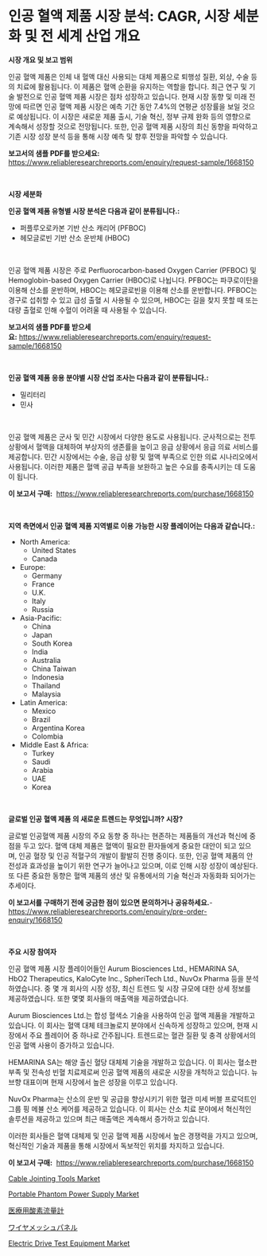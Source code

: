 <p><h1>인공 혈액 제품 시장 분석: CAGR, 시장 세분화 및 전 세계 산업 개요</h1></p><p><strong>시장 개요 및 보고 범위</strong></p>
<p><p>인공 혈액 제품은 인체 내 혈액 대신 사용되는 대체 제품으로 퇴행성 질환, 외상, 수술 등의 치료에 활용됩니다. 이 제품은 혈액 순환을 유지하는 역할을 합니다. 최근 연구 및 기술 발전으로 인공 혈액 제품 시장은 점차 성장하고 있습니다. 현재 시장 동향 및 미래 전망에 따르면 인공 혈액 제품 시장은 예측 기간 동안 7.4%의 연평균 성장률을 보일 것으로 예상됩니다. 이 시장은 새로운 제품 출시, 기술 혁신, 정부 규제 완화 등의 영향으로 계속해서 성장할 것으로 전망됩니다. 또한, 인공 혈액 제품 시장의 최신 동향을 파악하고 기존 시장 성장 분석 등을 통해 시장 예측 및 향후 전망을 파악할 수 있습니다.</p></p>
<p><strong>보고서의 샘플 PDF를 받으세요:</strong> <a href="https://www.reliableresearchreports.com/enquiry/request-sample/1668150">https://www.reliableresearchreports.com/enquiry/request-sample/1668150</a></p>
<p>&nbsp;</p>
<p><strong>시장 세분화</strong></p>
<p><strong>인공 혈액 제품 유형별 시장 분석은 다음과 같이 분류됩니다.:</strong></p>
<p><ul><li>퍼플루오로카본 기반 산소 캐리어 (PFBOC)</li><li>헤모글로빈 기반 산소 운반체 (HBOC)</li></ul></p>
<p>&nbsp;</p>
<p><p>인공 혈액 제품 시장은 주로 Perfluorocarbon-based Oxygen Carrier (PFBOC) 및 Hemoglobin-based Oxygen Carrier (HBOC)로 나뉩니다. PFBOC는 파쿠로이탄을 이용해 산소를 운반하며, HBOC는 헤모글로빈을 이용해 산소를 운반합니다. PFBOC는 경구로 섭취할 수 있고 급성 출혈 시 사용될 수 있으며, HBOC는 길을 찾지 못할 때 또는 대량 출혈로 인해 수혈이 어려울 때 사용될 수 있습니다.</p></p>
<p><strong>보고서의 샘플 PDF를 받으세요:</strong>&nbsp;<a href="https://www.reliableresearchreports.com/enquiry/request-sample/1668150">https://www.reliableresearchreports.com/enquiry/request-sample/1668150</a></p>
<p>&nbsp;</p>
<p><strong> 인공 혈액 제품 응용 분야별 시장 산업 조사는 다음과 같이 분류됩니다.:</strong></p>
<p><ul><li>밀리터리</li><li>민사</li></ul></p>
<p>&nbsp;</p>
<p><p>인공 혈액 제품은 군사 및 민간 시장에서 다양한 용도로 사용됩니다. 군사적으로는 전투 상황에서 혈액을 대체하여 부상자의 생존률을 높이고 응급 상황에서 응급 의료 서비스를 제공합니다. 민간 시장에서는 수술, 응급 상황 및 혈액 부족으로 인한 의료 시나리오에서 사용됩니다. 이러한 제품은 혈액 공급 부족을 보완하고 높은 수요를 충족시키는 데 도움이 됩니다.</p></p>
<p><strong>이 보고서 구매:</strong>&nbsp; <a href="https://www.reliableresearchreports.com/purchase/1668150">https://www.reliableresearchreports.com/purchase/1668150</a></p>
<p>&nbsp;</p>
<p><strong>지역 측면에서 인공 혈액 제품 지역별로 이용 가능한 시장 플레이어는 다음과 같습니다.:</strong></p>
<p><ul>
    <li>
        North America:
        <ul>
            <li>United States</li>
            <li>Canada</li>
        </ul>
    </li>
    <li>
        Europe:
        <ul>
            <li>Germany</li>
            <li>France</li>
            <li>U.K.</li>
            <li>Italy</li>
            <li>Russia</li>
        </ul>
    </li>
    <li>
        Asia-Pacific:
        <ul>
            <li>China</li>
            <li>Japan</li>
            <li>South Korea</li>
            <li>India</li>
            <li>Australia</li>
            <li>China Taiwan</li>
            <li>Indonesia</li>
            <li>Thailand</li>
            <li>Malaysia</li>
        </ul>
    </li>
    <li>
        Latin America:
        <ul>
            <li>Mexico</li>
            <li>Brazil</li>
            <li>Argentina Korea</li>
            <li>Colombia</li>
        </ul>
    </li>
    <li>
        Middle East & Africa:
        <ul>
            <li>Turkey</li>
            <li>Saudi</li>
            <li>Arabia</li>
            <li>UAE</li>
            <li>Korea</li>
        </ul>
    </li>
    </ul></p>
<p>&nbsp;</p>
<p><strong>글로벌 인공 혈액 제품 의 새로운 트렌드는 무엇입니까? 시장?</strong></p>
<p><p>글로벌 인공혈액 제품 시장의 주요 동향 중 하나는 현존하는 제품들의 개선과 혁신에 중점을 두고 있다. 혈액 대체 제품은 혈액이 필요한 환자들에게 중요한 대안이 되고 있으며, 인공 혈장 및 인공 적혈구의 개발이 활발히 진행 중이다. 또한, 인공 혈액 제품의 안전성과 효과성을 높이기 위한 연구가 늘어나고 있으며, 이로 인해 시장 성장이 예상된다. 또 다른 중요한 동향은 혈액 제품의 생산 및 유통에서의 기술 혁신과 자동화화 되어가는 추세이다.</p></p>
<p><strong>이 보고서를 구매하기 전에 궁금한 점이 있으면 문의하거나 공유하세요.</strong>- <a href="https://www.reliableresearchreports.com/enquiry/pre-order-enquiry/1668150">https://www.reliableresearchreports.com/enquiry/pre-order-enquiry/1668150</a></p>
<p>&nbsp;</p>
<p><strong>주요 시장 참여자</strong></p>
<p><p>인공 혈액 제품 시장 플레이어들인 Aurum Biosciences Ltd., HEMARINA SA, HbO2 Therapeutics, KaloCyte Inc., SpheriTech Ltd., NuvOx Pharma 등을 분석하였습니다. 중 몇 개 회사의 시장 성장, 최신 트렌드 및 시장 규모에 대한 상세 정보를 제공하였습니다. 또한 몇몇 회사들의 매출액을 제공하였습니다.</p><p>Aurum Biosciences Ltd.는 합성 혈색소 기술을 사용하여 인공 혈액 제품을 개발하고 있습니다. 이 회사는 혈액 대체 테크놀로지 분야에서 신속하게 성장하고 있으며, 현재 시장에서 주요 플레이어 중 하나로 간주됩니다. 트렌드로는 혈관 질환 및 충격 상황에서의 인공 혈액 사용이 증가하고 있습니다.</p><p>HEMARINA SA는 해양 출신 혈당 대체체 기술을 개발하고 있습니다. 이 회사는 혈소판 부족 및 전속성 빈혈 치료제로써 인공 혈액 제품의 새로운 시장을 개척하고 있습니다. 뉴브향 대표이며 현재 시장에서 높은 성장을 이루고 있습니다.</p><p>NuvOx Pharma는 산소의 운반 및 공급을 향상시키기 위한 혈관 미세 버블 프로덕트인 그룹 핑 메뷸 산소 케어를 제공하고 있습니다. 이 회사는 산소 치료 분야에서 혁신적인 솔루션을 제공하고 있으며 최근 매출액은 계속해서 증가하고 있습니다. </p><p>이러한 회사들은 혈액 대체제 및 인공 혈액 제품 시장에서 높은 경쟁력을 가지고 있으며, 혁신적인 기술과 제품을 통해 시장에서 독보적인 위치를 차지하고 있습니다.</p></p>
<p><strong>이 보고서 구매:</strong>&nbsp;&nbsp;<a href="https://www.reliableresearchreports.com/purchase/1668150">https://www.reliableresearchreports.com/purchase/1668150</a></p>
<p><p><a href="https://github.com/marloy8/Market-Research-Report-List-3/blob/main/cable-jointing-tools-market.md">Cable Jointing Tools Market</a></p><p><a href="https://github.com/WillieWoodard/Market-Research-Report-List-4/blob/main/portable-phantom-power-supply-market.md">Portable Phantom Power Supply Market</a></p><p><a href="https://medium.com/@maudward1907/%E5%8C%BB%E7%99%82%E7%94%A8%E9%85%B8%E7%B4%A0%E3%83%95%E3%83%AD%E3%83%BC%E3%83%A1%E3%83%BC%E3%82%BF%E3%83%BC%E5%B8%82%E5%A0%B4%E5%88%86%E6%9E%90%E3%81%8A%E3%82%88%E3%81%B32024%E5%B9%B4%E3%81%8B%E3%82%892031%E5%B9%B4%E3%81%BE%E3%81%A7%E3%81%AE%E6%9C%9F%E9%96%93%E3%81%AE%E3%82%B5%E3%82%A4%E3%82%BA%E4%BA%88%E6%B8%AC-f7aea70efaaa">医療用酸素流量計</a></p><p><a href="https://github.com/dzy793153605/Market-Research-Report-List-1/blob/main/701998416371.md">ワイヤメッシュパネル</a></p><p><a href="https://issuu.com/reportprime-2/docs/electric-drive-test-equipment-market-size-2030.ppt">Electric Drive Test Equipment Market</a></p></p>

